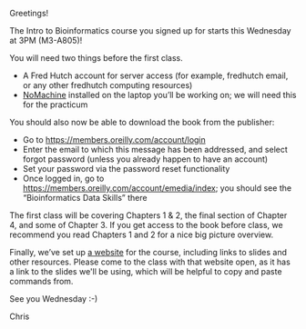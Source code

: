 Greetings!

The Intro to Bioinformatics course you signed up for starts this Wednesday at 3PM (M3-A805)!

You will need two things before the first class.

* A Fred Hutch account for server access (for example, fredhutch email, or any other fredhutch computing resources)
* [NoMachine](https://www.nomachine.com/) installed on the laptop you’ll be working on; we will need this for the practicum

You should also now be able to download the book from the publisher:

* Go to <https://members.oreilly.com/account/login>
* Enter the email to which this message has been addressed, and select forgot password (unless you already happen to have an account)
* Set your password via the password reset functionality
* Once logged in, go to <https://members.oreilly.com/account/emedia/index>; you should see the “Bioinformatics Data Skills” there

The first class will be covering Chapters 1 & 2, the final section of Chapter 4, and some of Chapter 3.  If you get access to the book before class, we recommend you read Chapters 1 and 2 for a nice big picture overview.

Finally, we’ve set up [a website](http://fredhutchio.github.io/intro-bioinformatics/) for the course, including links to slides and other resources.  Please come to the class with that website open, as it has a link to the slides we'll be using, which will be helpful to copy and paste commands from.

See you Wednesday :-)

Chris

